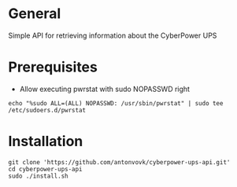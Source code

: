 # General
Simple API for retrieving information about the CyberPower UPS

# Prerequisites
 - Allow executing pwrstat with sudo NOPASSWD right

```
echo "%sudo ALL=(ALL) NOPASSWD: /usr/sbin/pwrstat" | sudo tee /etc/sudoers.d/pwrstat
```

# Installation
```
git clone 'https://github.com/antonvovk/cyberpower-ups-api.git'
cd cyberpower-ups-api
sudo ./install.sh
```